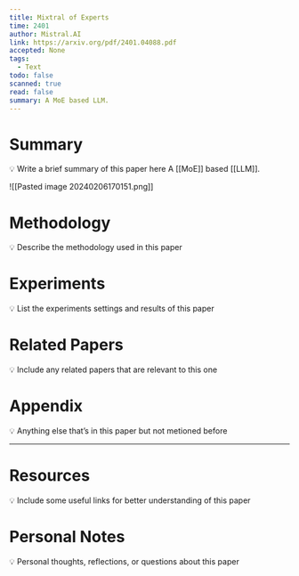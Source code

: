 ```yaml
---
title: Mixtral of Experts
time: 2401
author: Mistral.AI
link: https://arxiv.org/pdf/2401.04088.pdf
accepted: None
tags:
  - Text
todo: false
scanned: true
read: false
summary: A MoE based LLM.
---
```

# Summary
💡 Write a brief summary of this paper here
A [[MoE]] based [[LLM]].

![[Pasted image 20240206170151.png]]
# Methodology
💡 Describe the methodology used in this paper

# Experiments
💡 List the experiments settings and results of this paper

# Related Papers
💡 Include any related papers that are relevant to this one

# Appendix
💡 Anything else that’s in this paper but not metioned before

---
# Resources
💡 Include some useful links for better understanding of this paper

# Personal Notes
💡 Personal thoughts, reflections, or questions about this paper